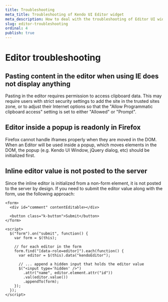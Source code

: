 ```yaml
---
title: Troubleshooting
meta_title: Troubleshooting of Kendo UI Editor widget
meta_description: How to deal with the troubleshooting of Editor UI widget.
slug: editor-troubleshooting
ordinal: 4
publish: true
---
```


# Editor troubleshooting

## Pasting content in the editor when using IE does not display anything

Pasting in the editor requires permission to access clipboard data. This may require users with strict security settings to add the site in the trusted sites zone, or to adjust their Internet options so that the "Allow Programmatic clipboard access" setting is set to either "Allowed" or "Prompt".


## Editor inside a popup is readonly in Firefox

Firefox cannot handle iframes properly when they are moved in the DOM. When an Editor will be used inside a popup, which moves elements in the DOM, the popup (e.g. Kendo UI Window, jQuery dialog, etc) should be initialized first.


## Inline editor value is not posted to the server

Since the inline editor is initialized from a non-form element, it is not posted to the server by design. If you need to submit the editor value along with the form, use the following approach:

    <form>
      <div id="comment" contentEditable></div>

      <button class="k-button">Submit</button>
    </form>

    <script>
      $("form").on("submit", function() {
        var form = $(this);

        // for each editor in the form
        form.find("[data-role=editor]").each(function() {
          var editor = $(this).data("kendoEditor");

          // ... append a hidden input that holds the editor value
          $("<input type='hidden' />")
            .attr("name", editor.element.attr("id"))
            .val(editor.value())
            .appendTo(form);
        });
      });
    </script>
